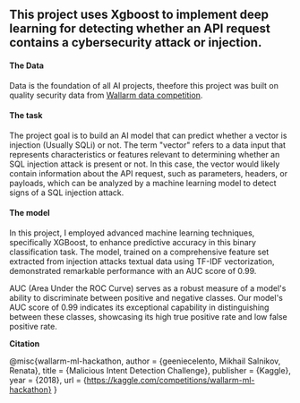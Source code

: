 ## This project uses Xgboost to implement deep learning for detecting whether an API request contains a cybersecurity attack or injection.

#### The Data
Data is the foundation of all AI projects, theefore this project was built on quality security data from [Wallarm data competition](https://www.kaggle.com/competitions/wallarm-ml-hackathon).

#### The task

The project goal is to build an AI model that can predict whether a vector is injection (Usually SQLi) or not. 
The term "vector" refers to a data input that represents characteristics or features relevant to determining whether an SQL injection attack is present or not. In this case, the vector would likely contain information about the API request, such as parameters, headers, or payloads, which can be analyzed by a machine learning model to detect signs of a SQL injection attack.

#### The model 

In this project, I employed advanced machine learning techniques, specifically XGBoost, to enhance predictive accuracy in this binary classification task. The model, trained on a comprehensive feature set extracted from injection attacks textual data using TF-IDF vectorization, demonstrated remarkable performance with an AUC score of 0.99.

AUC (Area Under the ROC Curve) serves as a robust measure of a model's ability to discriminate between positive and negative classes. Our model's AUC score of 0.99 indicates its exceptional capability in distinguishing between these classes, showcasing its high true positive rate and low false positive rate.

**Citation** 

@misc{wallarm-ml-hackathon,
    author = {geeniecelento, Mikhail Salnikov, Renata},
    title = {Malicious Intent Detection Challenge},
    publisher = {Kaggle},
    year = {2018},
    url = {https://kaggle.com/competitions/wallarm-ml-hackathon}
}
